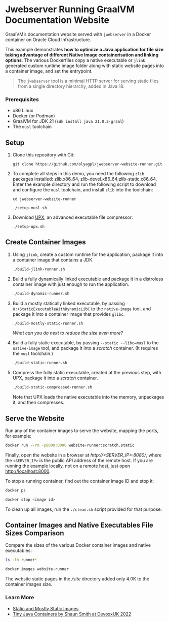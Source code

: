 # Jwebserver Running GraalVM Documentation Website 

GraalVM’s documentation website served with `jwebserver` in a Docker container on Oracle Cloud Infrastructure.

This example demonstrates **how to optimize a Java application for file size taking advantage of different Native Image containerisation and linking options**. 
The various Dockerfiles copy a native executable or `jlink` generated custom runtime image folder along with static website pages into a container image, and set the entrypoint.

> The `jwebserver` tool is a minimal HTTP server for serving static files from a single directory hierarchy, added in Java 18.

### Prerequisites

* x86 Linux 
* Docker (or Podman)
* GraalVM for JDK 21 (`sdk install java 21.0.2-graal`)
* The `musl` toolchain

## Setup

1. Clone this repository with Git:
    ```
    git clone https://github.com/olyagpl/jwebserver-website-runner.git 
    ```

2. To complete all steps in this demo, you need the following `zlib` packages installed: zlib.x86_64, zlib-devel.x86_64;zlib-static.x86_64. Enter the example directory and run the following script to download and configure the `musl` toolchain, and install `zlib` into the toolchain:
    ```
    cd jwebserver-website-runner
    ```
    ```
    ./setup-musl.sh
    ```

3. Download [UPX](https://upx.github.io/), an advanced executable file compressor:
    ```
    ./setup-upx.sh
    ```

## Create Container Images

1. Using `jlink`, create a custom runtime for the application, package it into a container image that contains a JDK.
    ```bash
    ./build-jlink-runner.sh
    ```

2. Build a fully dynamically linked executable and package it in a distroless container image with just enough to run the application.
    ```bash
    ./build-dynamic-runner.sh
    ```

3. Build a mostly statically linked executable, by passing `-H:+StaticExecutableWithDynamicLibC` to the `native-image` tool, and package it into a container image that provides `glibc`.
    ```bash
    ./build-mostly-static-runner.sh
    ```

    _What can you do next to reduce the size even more?_

4. Build a fully static executable, by passing `--static --libc=musl` to the `native-image` tool, and package it into a _scratch_ container. (It requires the `musl` toolchain.)
    ```bash
    ./build-static-runner.sh
    ```

5. Compress the fully static executable, created at the previous step, with UPX, package it into a _scratch_ container.
    ```bash
    ./build-static-compressed-runner.sh
    ```
    Note that UPX loads the native executable into the memory, unpackages it, and then compresses.

## Serve the Website

Run any of the container images to serve the website, mapping the ports, for example: 
```bash
docker run --rm -p8000:8000 website-runner:scratch.static
```

Finally, open the website in a browser at _http://<SERVER_IP>:8080/_, where the `<SERVER_IP>` is the public API address of the remote host.
If you are running the example locally, not on a remote host, just open [http://localhost:8000](http://localhost:8000). 

To stop a running container, find out the container image ID and stop it:
```bash
docker ps
```
```bash
docker stop <image id>
```

To clean up all images, run the `./clean.sh` script provided for that purpose. 

## Container Images and Native Executables File Sizes Comparison

Compare the sizes of the various Docker container images and native executables:
```bash
ls -lh runner*
```

```bash
docker images website-runner
```
The website static pages in the _/site_ directory added only 4.0K to the container images size.

### Learn More

- [Static and Mostly Static Images](https://www.graalvm.org/latest/reference-manual/native-image/guides/build-static-executables/)
- [Tiny Java Containers by Shaun Smith at DevoxxUK 2022](https://youtu.be/6wYrAtngIVo)
